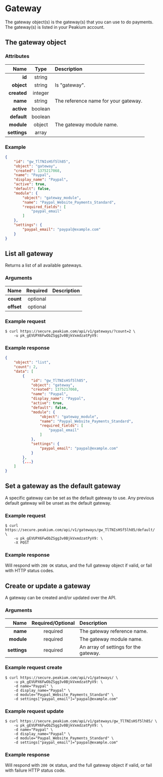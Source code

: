 Gateway
=======

The gateway object(s) is the gateway(s) that you can use to do payments. The gateway(s) is listed in your Peakium account.

The gateway object
------------------

### Attributes

Name | Type | Description
--:|:-:|:--
**id** | string |
**object** | string | Is "gateway".
**created** | integer |
**name** | string | The reference name for your gateway.
**active** | boolean |
**default** | boolean |
**module** | object | The gateway module name.
**settings** | array |

### Example

```json
{
	"id": "gw_TlTNIsHSf5lh85",
	"object": "gateway",
	"created": 1375217068,
	"name": "Paypal",
	"display_name": "Paypal",
	"active": true,
	"default": false,
	"module": {
		"object": "gateway_module",
		"name": "Paypal_Website_Payments_Standard",
		"required_fields": [
			"paypal_email"
		]
	},
	"settings": {
		"paypal_email": "paypal@example.com"
	}
}
```

List all gateway
----------------
Returns a list of all available gateways.

### Arguments

Name | Required | Description
--:|:-:|:--
**count** | optional |
**offset** | optional |

### Example request

	$ curl https://secure.peakium.com/api/v1/gateways/?count=2 \
		-u pk_gEVUPX6FwObZSgg3v0BjkVxmdzatPyV9:

### Example response

```json
{
	"object": "list",
	"count": 2,
	"data": [
		{
			"id": "gw_TlTNIsHSf5lh85",
			"object": "gateway",
			"created": 1375217068,
			"name": "Paypal",
			"display_name": "Paypal",
			"active": true,
			"default": false,
			"module": {
				"object": "gateway_module",
				"name": "Paypal_Website_Payments_Standard",
				"required_fields": [
					"paypal_email"
				]
			},
			"settings": {
				"paypal_email": "paypal@example.com"
			}
		},
		{...}
	]
}
```

Set a gateway as the default gateway
------------------------------------
A specific gateway can be set as the default gateway to use. Any previous default gateway will be unset as the default gateway.

### Example request

	$ curl https://secure.peakium.com/api/v1/gateways/gw_TlTNIsHSf5lh85/default/ \
		-u pk_gEVUPX6FwObZSgg3v0BjkVxmdzatPyV9: \
		-X POST

### Example response

Will respond with `200 OK` status, and the full gateway object if valid, or fail with HTTP status codes.

Create or update a gateway
---------------------------
A gateway can be created and/or updated over the API.

### Arguments

Name | Required/Optional | Description
--:|:-:|:--
**name** | required | The gateway reference name.
**module** | required | The gateway module name.
**settings** | required | An array of settings for the gateway.

### Example request create

	$ curl https://secure.peakium.com/api/v1/gateways/ \
		-u pk_gEVUPX6FwObZSgg3v0BjkVxmdzatPyV9: \
		-d name="Paypal" \
		-d display_name="Paypal" \
		-d module="Paypal_Website_Payments_Standard" \
		-d settings["paypal_email"]="paypal@example.com"

### Example request update

	$ curl https://secure.peakium.com/api/v1/gateways/gw_TlTNIsHSf5lh85/ \
		-u pk_gEVUPX6FwObZSgg3v0BjkVxmdzatPyV9: \
		-d name="Paypal" \
		-d display_name="Paypal" \
		-d module="Paypal_Website_Payments_Standard" \
		-d settings["paypal_email"]="paypal@example.com"

### Example response

Will respond with `200 OK` status, and the full gateway object if valid, or fail with failure HTTP status code.
